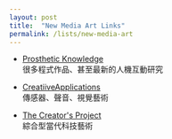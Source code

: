 ```yaml
---
layout: post
title:  "New Media Art Links"
permalink: /lists/new-media-art
---
```


* [Prosthetic Knowledge](http://prostheticknowledge.tumblr.com/)  
很多程式作品、甚至最新的人機互動研究

* [CreatiiveApplications](http://www.creativeapplications.net/)  
傳感器、聲音、視覺藝術

* [The Creator's Project](https://thecreatorsproject.vice.com/)  
綜合型當代科技藝術
